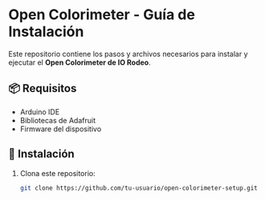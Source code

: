 # Open Colorimeter - Guía de Instalación

Este repositorio contiene los pasos y archivos necesarios para instalar y ejecutar el **Open Colorimeter de IO Rodeo**.

## 📦 Requisitos

- Arduino IDE
- Bibliotecas de Adafruit
- Firmware del dispositivo

## 🔧 Instalación

1. Clona este repositorio:
   ```bash
   git clone https://github.com/tu-usuario/open-colorimeter-setup.git
